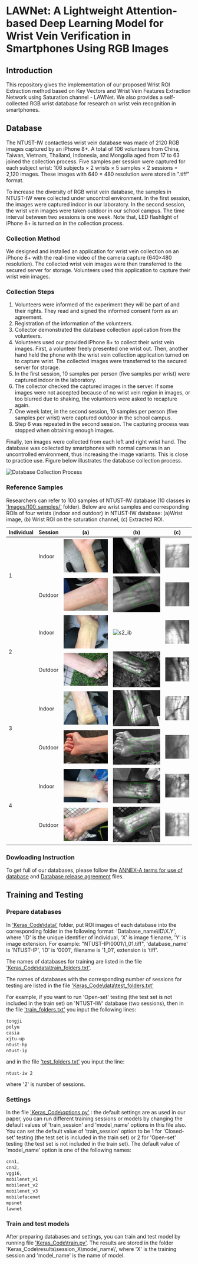 # LAWNet: A Lightweight Attention-based Deep Learning Model for Wrist Vein Verification in Smartphones Using RGB Images

## Introduction

This repository gives the implementation of our proposed Wrist ROI Extraction method based on Key Vectors and Wrist Vein Features Extraction Network using Saturation channel - LAWNet. We also provides a self-collected RGB wrist database for research on wrist vein recognition in smartphones.

## Database

The NTUST-IW contactless wrist vein database was made of 2120 RGB images captured by an iPhone 8+. A total of 106 volunteers from China, Taiwan, Vietnam, Thailand, Indonesia, and Mongolia aged from 17 to 63 joined the collection process. Five samples per session were captured for each subject wrist: 106 subjects × 2 wrists × 5 samples × 2 sessions = 2,120 images. These images with 640 × 480 resolution were stored in ".tiff" format.

To increase the diversity of RGB wrist vein database, the samples in NTUST-IW were collected under uncontrol environment. In the first session, the images were captured indoor in our laboratory. In the second session, the wrist vein images were taken outdoor in our school campus. The time interval between two sessions is one week. Note that, LED flashlight of iPhone 8+ is turned on in the collection process.

### Collection Method

We designed and installed an application for wrist vein collection on an iPhone 8+ with the real-time video of the camera capture (640×480 resolution). The collected wrist vein images were then transferred to the secured server for storage. Volunteers used this application to capture their wrist vein images.

### Collection Steps

1. Volunteers were informed of the experiment they will be part of and their rights. They read and signed the informed consent form as an agreement.
2. Registration of the information of the volunteers.
3. Collector demonstrated the database collection application from the volunteers.
4. Volunteers used our provided iPhone 8+ to collect their wrist vein images. First, a volunteer freely presented one wrist out. Then, another hand held the phone with the wrist vein collection application turned on to capture wrist. The collected images were transferred to the secured server for storage.
5. In the first session, 10 samples per person (five samples per wrist) were captured indoor in the laboratory.
6. The collector checked the captured images in the server. If some images were not accepted because of no wrist vein region in images, or too blurred due to shaking, the volunteers were asked to recapture again.
7. One week later, in the second session, 10 samples per person (five samples per wrist) were captured outdoor in the school campus.
8. Step 6 was repeated in the second session. The capturing process was stopped when obtaining enough images.

Finally, ten images were collected from each left and right wrist hand. The database was collected by smartphones with normal cameras in an uncontrolled environment, thus increasing the image variants. This is close to practice use. Figure below illustrates the database collection process.

![Database Collection Process](https://github.com/vantrungfit/lawnet/blob/main/Images/database_collection_process.png)

### Reference Samples

Researchers can refer to 100 samples of NTUST-IW database (10 classes in ['Images/100_samples/'](https://github.com/vantrungfit/lawnet/blob/main/Images/100_samples) folder). Below are wrist samples and corresponding ROIs of four wrists (indoor and outdoor) in NTUST-IW database: (a)Wrist image, (b) Wrist ROI on the saturation channel, (c) Extracted ROI.

<table>
    <thead>
        <tr>
            <th>Individual</th>
            <th>Session</th>
            <th>(a)</th>
            <th>(b)</th>
            <th>(c)</th>
        </tr>
    </thead>
    <tbody>
        <tr>
            <td rowspan=2>1</td>
            <td>Indoor</td>
            <td><img src="https://github.com/vantrungfit/lawnet/blob/main/Images/ntust_iw_s1_ia.png" alt="s1_ia" width = auto height = auto></td>
            <td><img src="https://github.com/vantrungfit/lawnet/blob/main/Images/ntust_iw_s1_ib.png" alt="s1_ib" width = auto height = auto></td>
            <td><img src="https://github.com/vantrungfit/lawnet/blob/main/Images/ntust_iw_s1_ic.png" alt="s1_ic" width = auto height = auto></td>
        </tr>
        <tr>
            <td>Outdoor</td>
            <td><img src="https://github.com/vantrungfit/lawnet/blob/main/Images/ntust_iw_s1_oa.png" alt="s1_oa" width = auto height = auto></td>
            <td><img src="https://github.com/vantrungfit/lawnet/blob/main/Images/ntust_iw_s1_ob.png" alt="s1_ob" width = auto height = auto></td>
            <td><img src="https://github.com/vantrungfit/lawnet/blob/main/Images/ntust_iw_s1_oc.png" alt="s1_oc" width = auto height = auto></td>
        </tr>
        <tr>
            <td rowspan=2>2</td>
            <td>Indoor</td>
            <td><img src="https://github.com/vantrungfit/lawnet/blob/main/Images/ntust_iw_s2_ia.png" alt="s2_ia" width = auto height = auto></td>
            <td><img src="https://github.com/vantrungfit/lawnett/blob/main/Images/ntust_iw_s2_ib.png" alt="s2_ib" width = auto height = auto></td>
            <td><img src="https://github.com/vantrungfit/lawnet/blob/main/Images/ntust_iw_s2_ic.png" alt="s2_ic" width = auto height = auto></td>
        </tr>
        <tr>
            <td>Outdoor</td>
            <td><img src="https://github.com/vantrungfit/lawnet/blob/main/Images/ntust_iw_s2_oa.png" alt="s2_oa" width = auto height = auto></td>
            <td><img src="https://github.com/vantrungfit/lawnet/blob/main/Images/ntust_iw_s2_ob.png" alt="s2_ob" width = auto height = auto></td>
            <td><img src="https://github.com/vantrungfit/lawnet/blob/main/Images/ntust_iw_s2_oc.png" alt="s2_oc" width = auto height = auto></td>
        </tr>
         <tr>
            <td rowspan=2>3</td>
            <td>Indoor</td>
            <td><img src="https://github.com/vantrungfit/lawnet/blob/main/Images/ntust_iw_s3_ia.png" alt="s3_ia" width = auto height = auto></td>
            <td><img src="https://github.com/vantrungfit/lawnet/blob/main/Images/ntust_iw_s3_ib.png" alt="s3_ib" width = auto height = auto></td>
            <td><img src="https://github.com/vantrungfit/lawnet/blob/main/Images/ntust_iw_s3_ic.png" alt="s3_ic" width = auto height = auto></td>
        </tr>
        <tr>
            <td>Outdoor</td>
            <td><img src="https://github.com/vantrungfit/lawnet/blob/main/Images/ntust_iw_s3_oa.png" alt="s3_oa" width = auto height = auto></td>
            <td><img src="https://github.com/vantrungfit/lawnet/blob/main/Images/ntust_iw_s3_ob.png" alt="s3_ob" width = auto height = auto></td>
            <td><img src="https://github.com/vantrungfit/lawnet/blob/main/Images/ntust_iw_s3_oc.png" alt="s3_oc" width = auto height = auto></td>
        </tr>
         <tr>
            <td rowspan=2>4</td>
            <td>Indoor</td>
            <td><img src="https://github.com/vantrungfit/lawnet/blob/main/Images/ntust_iw_s4_ia.png" alt="s4_ia" width = auto height = auto></td>
            <td><img src="https://github.com/vantrungfit/lawnet/blob/main/Images/ntust_iw_s4_ib.png" alt="s4_ib" width = auto height = auto></td>
            <td><img src="https://github.com/vantrungfit/lawnet/blob/main/Images/ntust_iw_s4_ic.png" alt="s4_ic" width = auto height = auto></td>
        </tr>
        <tr>
            <td>Outdoor</td>
            <td><img src="https://github.com/vantrungfit/lawnet/blob/main/Images/ntust_iw_s4_oa.png" alt="s4_oa" width = auto height = auto></td>
            <td><img src="https://github.com/vantrungfit/lawnet/blob/main/Images/ntust_iw_s4_ob.png" alt="s4_ob" width = auto height = auto></td>
            <td><img src="https://github.com/vantrungfit/lawnet/blob/main/Images/ntust_iw_s4_oc.png" alt="s4_oc" width = auto height = auto></td>
        </tr>
    </tbody>
</table>

### Dowloading Instruction

To get full of our databases, please follow the [ANNEX-A terms for use of database](https://github.com/vantrungfit/lawnet/blob/main/ANNEX_A_terms_for_use_of_database.docx) and [Database release agreement](https://github.com/vantrungfit/lawnet/blob/main/Database_release_agreement.docx) files.

## Training and Testing

### Prepare databases
In ['Keras_Code\data\\'](https://github.com/vantrungfit/lawnet/blob/main/Keras_Code/data/) folder, put ROI images of each database into the corresponding folder in the following format: 'Database_name\ID\X.Y', where 'ID' is the unique identifier of individual, 'X' is image filename, 'Y' is image extension. For example: "NTUST-IP\0001\1_01.tiff", 'database_name' is 'NTUST-IP', 'ID' is '0001', filename is '1_01', extension is 'tiff'.

The names of databases for training are listed in the  file ['Keras_Code\data\train_folders.txt'](https://github.com/vantrungfit/lawnet/blob/main/Keras_Code/data/train_folders.txt).

The names of databases with the corresponding number of sessions for testing are listed in the  file ['Keras_Code\data\test_folders.txt'](https://github.com/vantrungfit/lawnet/blob/main/Keras_Code/data/test_folders.txt)

For example, if you want to run 'Open-set' testing (the test set is not included in the train set) on 'NTUST-IW' database (two sessions), then in the file ['train_folders.txt'](https://github.com/vantrungfit/lawnet/blob/main/Keras_Code/data/train_folders.txt) you input the following lines:
        
    tongji
    polyu
    casia
    xjtu-up
    ntust-hp
    ntust-ip
    
and in the file ['test_folders.txt'](https://github.com/vantrungfit/lawnet/blob/main/Keras_Code/data/test_folders.txt) you input the line:

    ntust-iw 2
    
where '2' is number of sessions.

### Settings
In the file ['Keras_Code\options.py'](https://github.com/vantrungfit/lawnet/blob/main/Keras_Code/options.py) : the default settings are as used in our paper, you can run different training sessions or models by changing the default values of 'train_session' and 'model_name' options in this file also. You can set the default value of 'train_session' option to be 1 for 'Closed-set' testing (the test set is included in the train set) or 2 for 'Open-set' testing (the test set is not included in the train set). The default value of 'model_name' option is one of the following names:

    cnn1,
    cnn2,
    vgg16,
    mobilenet_v1
    mobilenet_v2
    mobilenet_v3
    mobilefacenet
    mpsnet
    lawnet
### Train and test models
After preparing databases and settings, you can train and test model by running file ['Keras_Code\train.py'](https://github.com/vantrungfit/lawnet/blob/main/Keras_Code/train.py). The results are stored in the folder 'Keras_Code\results\session_X\model_name\\', where 'X' is the training session and 'model_name' is the name of model.